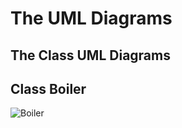 # The UML Diagrams

## The Class UML Diagrams

## Class Boiler

![Boiler](http://www.plantuml.com/plantuml/proxy?cache=no&src=https://raw.githubusercontent.com/thermalogic/PyRankine/master/uml/boiler.puml)